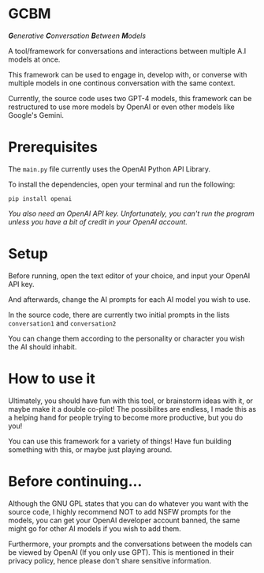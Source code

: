 # GCBM
_**G**enerative **C**onversation **B**etween **M**odels_

A tool/framework for conversations and interactions between multiple A.I models at once.

This framework can be used to engage in, develop with, or converse with multiple models in one continous conversation with the same context.

Currently, the source code uses two GPT-4 models, this framework can be restructured to use more models by OpenAI or even other models like Google's Gemini.

# Prerequisites

The ```main.py``` file currently uses the OpenAI Python API Library.

To install the dependencies, open your terminal and run the following:

```pip install openai```

*You also need an OpenAI API key. Unfortunately, you can't run the program unless you have a bit of credit in your OpenAI account.*

# Setup

Before running, open the text editor of your choice, and input your OpenAI API key.

And afterwards, change the AI prompts for each AI model you wish to use.

In the source code, there are currently two initial prompts in the lists ```conversation1``` and ```conversation2```

You can change them according to the personality or character you wish the AI should inhabit.

# How to use it

Ultimately, you should have fun with this tool, or brainstorm ideas with it, or maybe make it a double co-pilot! The possibilites are endless, I made this as a helping hand for people trying to become more productive, but you do you!

You can use this framework for a variety of things! Have fun building something with this, or maybe just playing around.

# Before continuing...

Although the GNU GPL states that you can do whatever you want with the source code, I highly recommend NOT to add NSFW prompts for the models, you can get your OpenAI developer account banned, the same might go for other AI models if you wish to add them.

Furthermore, your prompts and the conversations between the models can be viewed by OpenAI (If you only use GPT). This is mentioned in their privacy policy, hence please don't share sensitive information. 

